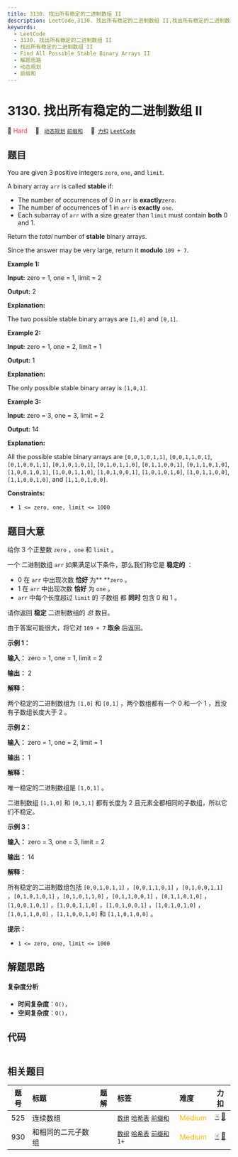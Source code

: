 ```yaml
---
title: 3130. 找出所有稳定的二进制数组 II
description: LeetCode,3130. 找出所有稳定的二进制数组 II,找出所有稳定的二进制数组 II,Find All Possible Stable Binary Arrays II,解题思路,动态规划,前缀和
keywords:
  - LeetCode
  - 3130. 找出所有稳定的二进制数组 II
  - 找出所有稳定的二进制数组 II
  - Find All Possible Stable Binary Arrays II
  - 解题思路
  - 动态规划
  - 前缀和
---
```


# 3130. 找出所有稳定的二进制数组 II

🔴 <font color=#ff334b>Hard</font>&emsp; 🔖&ensp; [`动态规划`](/tag/dynamic-programming.md) [`前缀和`](/tag/prefix-sum.md)&emsp; 🔗&ensp;[`力扣`](https://leetcode.cn/problems/find-all-possible-stable-binary-arrays-ii) [`LeetCode`](https://leetcode.com/problems/find-all-possible-stable-binary-arrays-ii)

## 题目

You are given 3 positive integers `zero`, `one`, and `limit`.

A binary array `arr` is called **stable** if:

  * The number of occurrences of 0 in `arr` is **exactly**`zero`.
  * The number of occurrences of 1 in `arr` is **exactly** `one`.
  * Each subarray of `arr` with a size greater than `limit` must contain **both** 0 and 1.

Return the _total_ number of **stable** binary arrays.

Since the answer may be very large, return it **modulo** `109 + 7`.



**Example 1:**

**Input:** zero = 1, one = 1, limit = 2

**Output:** 2

**Explanation:**

The two possible stable binary arrays are `[1,0]` and `[0,1]`.

**Example 2:**

**Input:** zero = 1, one = 2, limit = 1

**Output:** 1

**Explanation:**

The only possible stable binary array is `[1,0,1]`.

**Example 3:**

**Input:** zero = 3, one = 3, limit = 2

**Output:** 14

**Explanation:**

All the possible stable binary arrays are `[0,0,1,0,1,1]`, `[0,0,1,1,0,1]`,
`[0,1,0,0,1,1]`, `[0,1,0,1,0,1]`, `[0,1,0,1,1,0]`, `[0,1,1,0,0,1]`,
`[0,1,1,0,1,0]`, `[1,0,0,1,0,1]`, `[1,0,0,1,1,0]`, `[1,0,1,0,0,1]`,
`[1,0,1,0,1,0]`, `[1,0,1,1,0,0]`, `[1,1,0,0,1,0]`, and `[1,1,0,1,0,0]`.



**Constraints:**

  * `1 <= zero, one, limit <= 1000`


## 题目大意

给你 3 个正整数 `zero` ，`one` 和 `limit` 。

一个 二进制数组 `arr` 如果满足以下条件，那么我们称它是 **稳定的** ：

  * 0 在 `arr` 中出现次数 **恰好**  为** **`zero` 。
  * 1 在 `arr` 中出现次数 **恰好**  为 `one` 。
  * `arr` 中每个长度超过 `limit` 的 子数组 都 **同时** 包含 0 和 1 。

请你返回 **稳定**  二进制数组的 _总_ 数目。

由于答案可能很大，将它对 `109 + 7` **取余**  后返回。



**示例 1：**

**输入：** zero = 1, one = 1, limit = 2

**输出：** 2

**解释：**

两个稳定的二进制数组为 `[1,0]` 和 `[0,1]` ，两个数组都有一个 0 和一个 1 ，且没有子数组长度大于 2 。

**示例 2：**

**输入：** zero = 1, one = 2, limit = 1

**输出：** 1

**解释：**

唯一稳定的二进制数组是 `[1,0,1]` 。

二进制数组 `[1,1,0]` 和 `[0,1,1]` 都有长度为 2 且元素全都相同的子数组，所以它们不稳定。

**示例 3：**

**输入：** zero = 3, one = 3, limit = 2

**输出：** 14

**解释：**

所有稳定的二进制数组包括 `[0,0,1,0,1,1]` ，`[0,0,1,1,0,1]` ，`[0,1,0,0,1,1]`
，`[0,1,0,1,0,1]` ，`[0,1,0,1,1,0]` ，`[0,1,1,0,0,1]` ，`[0,1,1,0,1,0]`
，`[1,0,0,1,0,1]` ，`[1,0,0,1,1,0]` ，`[1,0,1,0,0,1]` ，`[1,0,1,0,1,0]`
，`[1,0,1,1,0,0]` ，`[1,1,0,0,1,0]` 和 `[1,1,0,1,0,0]` 。



**提示：**

  * `1 <= zero, one, limit <= 1000`


## 解题思路

#### 复杂度分析

- **时间复杂度**：`O()`，
- **空间复杂度**：`O()`，

## 代码

```javascript

```

## 相关题目

<!-- prettier-ignore -->
| 题号 | 标题 | 题解 | 标签 | 难度 | 力扣 |
| :------: | :------ | :------: | :------ | :------ | :------: |
| 525 | 连续数组 |  |  [`数组`](/tag/array.md) [`哈希表`](/tag/hash-table.md) [`前缀和`](/tag/prefix-sum.md) | <font color=#ffb800>Medium</font> | [🀄️](https://leetcode.cn/problems/contiguous-array) [🔗](https://leetcode.com/problems/contiguous-array) |
| 930 | 和相同的二元子数组 |  |  [`数组`](/tag/array.md) [`哈希表`](/tag/hash-table.md) [`前缀和`](/tag/prefix-sum.md) `1+` | <font color=#ffb800>Medium</font> | [🀄️](https://leetcode.cn/problems/binary-subarrays-with-sum) [🔗](https://leetcode.com/problems/binary-subarrays-with-sum) |